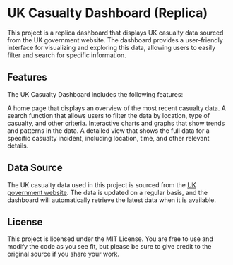 # UK Casualty Dashboard (Replica)

This project is a replica dashboard that displays UK casualty data sourced from the UK government website. The dashboard provides a user-friendly interface for visualizing and exploring this data, allowing users to easily filter and search for specific information.

## Features
The UK Casualty Dashboard includes the following features:

A home page that displays an overview of the most recent casualty data.
A search function that allows users to filter the data by location, type of casualty, and other criteria.
Interactive charts and graphs that show trends and patterns in the data.
A detailed view that shows the full data for a specific casualty incident, including location, time, and other relevant details.

## Data Source
The UK casualty data used in this project is sourced from the [UK government website](https://maps.dft.gov.uk/road-casualties/index.html). The data is updated on a regular basis, and the dashboard will automatically retrieve the latest data when it is available.

## License
This project is licensed under the MIT License. You are free to use and modify the code as you see fit, but please be sure to give credit to the original source if you share your work.
